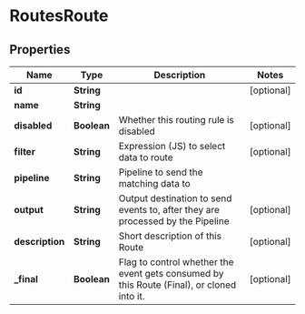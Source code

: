 # RoutesRoute

## Properties
Name | Type | Description | Notes
------------ | ------------- | ------------- | -------------
**id** | **String** |  |  [optional]
**name** | **String** |  | 
**disabled** | **Boolean** | Whether this routing rule is disabled |  [optional]
**filter** | **String** | Expression (JS) to select data to route |  [optional]
**pipeline** | **String** | Pipeline to send the matching data to | 
**output** | **String** | Output destination to send events to, after they are processed by the Pipeline |  [optional]
**description** | **String** | Short description of this Route |  [optional]
**_final** | **Boolean** | Flag to control whether the event gets consumed by this Route (Final), or cloned into it. |  [optional]
